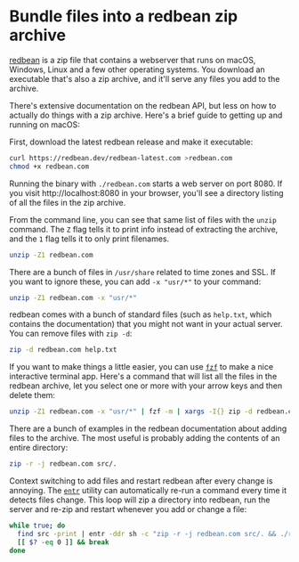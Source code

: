 # Bundle files into a redbean zip archive

[redbean](https://redbean.dev/) is a zip file that contains a webserver that runs on macOS, Windows, Linux and a few other operating systems. You download an executable that's also a zip archive, and it'll serve any files you add to the archive.

There's extensive documentation on the redbean API, but less on how to actually do things with a zip archive. Here's a brief guide to getting up and running on macOS:

First, download the latest redbean release and make it executable:

```sh
curl https://redbean.dev/redbean-latest.com >redbean.com
chmod +x redbean.com
```

Running the binary with `./redbean.com` starts a web server on port 8080. If you visit http://localhost:8080 in your browser, you'll see a directory listing of all the files in the zip archive.

From the command line, you can see that same list of files with the `unzip` command. The `Z` flag tells it to print info instead of extracting the archive, and the `1` flag tells it to only print filenames.

```sh
unzip -Z1 redbean.com
```

There are a bunch of files in `/usr/share` related to time zones and SSL. If you want to ignore these, you can add `-x "usr/*"` to your command:

```sh
unzip -Z1 redbean.com -x "usr/*"
```

redbean comes with a bunch of standard files (such as `help.txt`, which contains the documentation) that you might not want in your actual server. You can remove files with `zip -d`:

```sh
zip -d redbean.com help.txt
```

If you want to make things a little easier, you can use [`fzf`](https://github.com/junegunn/fzf) to make a nice interactive terminal app. Here's a command that will list all the files in the redbean archive, let you select one or more with your arrow keys and then delete them:

```sh
unzip -Z1 redbean.com -x "usr/*" | fzf -m | xargs -I{} zip -d redbean.com {}
```

There are a bunch of examples in the redbean documentation about adding files to the archive. The most useful is probably adding the contents of an entire directory:

```sh
zip -r -j redbean.com src/.
```

Context switching to add files and restart redbean after every change is annoying. The [`entr`](https://eradman.com/entrproject/) utility can automatically re-run a command every time it detects files change. This loop will zip a directory into redbean, run the server and re-zip and restart whenever you add or change a file:

```sh
while true; do
  find src -print | entr -ddr sh -c "zip -r -j redbean.com src/. && ./redbean.com"
  [[ $? -eq 0 ]] && break
done
```

